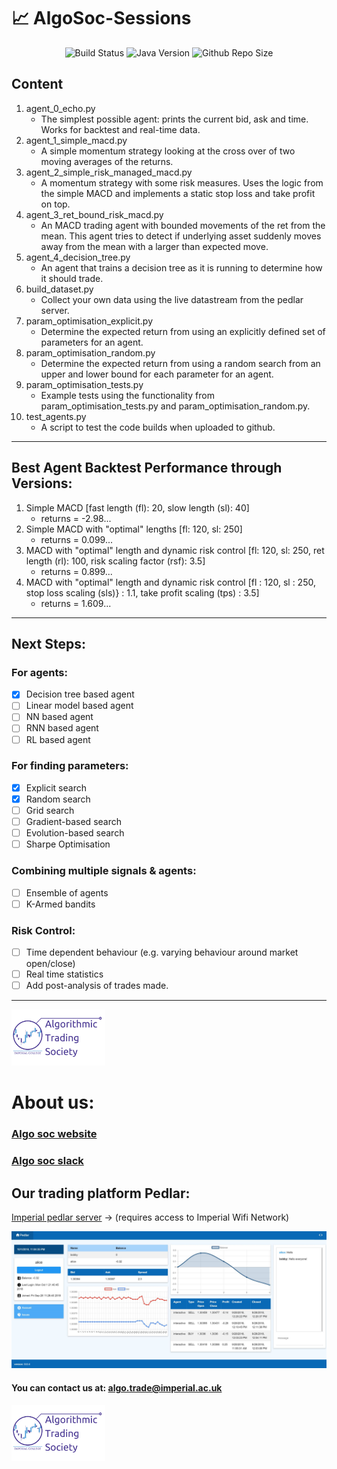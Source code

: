 # :chart_with_upwards_trend: AlgoSoc-Sessions

<p align="center">
	<img src="https://travis-ci.com/Joearrowsmith/AlgoSoc-Sessions.svg?branch=master"
     		alt="Build Status">
	<img src="https://img.shields.io/badge/Python_3.6.3+-orange"
     		alt="Java Version">
	<img src="https://img.shields.io/github/repo-size/joearrowsmith/AlgoSoc-Sessions"
     		alt="Github Repo Size">
</p>

## Content

1. agent_0_echo.py 
   - The simplest possible agent: prints the current bid, ask and time. Works for backtest and real-time data.
2. agent_1_simple_macd.py
   - A simple momentum strategy looking at the cross over of two moving averages of the returns.
3. agent_2_simple_risk_managed_macd.py
   - A momentum strategy with some risk measures. Uses the logic from the simple MACD and implements a static stop loss and take profit on top.
4. agent_3_ret_bound_risk_macd.py
   - An MACD trading agent with bounded movements of the ret from the mean. This agent tries to detect if underlying asset suddenly moves away from the mean with a larger than expected move.
5. agent_4_decision_tree.py
   - An agent that trains a decision tree as it is running to determine how it should trade.
6. build_dataset.py
   - Collect your own data using the live datastream from the pedlar server.
7. param_optimisation_explicit.py
   - Determine the expected return from using an explicitly defined set of parameters for an agent.
8. param_optimisation_random.py
   - Determine the expected return from using a random search from an upper and lower bound for each parameter for an agent.
9. param_optimisation_tests.py
   - Example tests using the functionality from param_optimisation_tests.py and param_optimisation_random.py.
10. test_agents.py
    - A script to test the code builds when uploaded to github.

---

## Best Agent Backtest Performance through Versions:

1. Simple MACD \[fast length (fl): 20, slow length (sl): 40\] 
   - returns = -2.98...
2. Simple MACD with "optimal" lengths \[fl: 120, sl: 250\]
   - returns = 0.099...
3. MACD with "optimal" length and dynamic risk control \[fl: 120, sl: 250, ret length (rl): 100, risk scaling factor (rsf): 3.5\]
   - returns = 0.899...
4. MACD with "optimal" length and dynamic risk control \[fl : 120, sl : 250, stop loss scaling (sls)} : 1.1, take profit scaling (tps) : 3.5]
   - returns = 1.609...

---

## Next Steps:

### For agents:
- [x] Decision tree based agent
- [ ] Linear model based agent
- [ ] NN based agent
- [ ] RNN based agent
- [ ] RL based agent

### For finding parameters:
- [x] Explicit search
- [x] Random search
- [ ] Grid search
- [ ] Gradient-based search
- [ ] Evolution-based search
- [ ] Sharpe Optimisation

### Combining multiple signals & agents:
- [ ] Ensemble of agents
- [ ] K-Armed bandits

### Risk Control:
- [ ] Time dependent behaviour (e.g. varying behaviour around market open/close)
- [ ] Real time statistics
- [ ] Add post-analysis of trades made.

---

<img src="misc/icats_logo.png" alt="icats_logo" width="150"/>

# About us:

### [Algo soc website](http://www.algosoc.com)

### [Algo soc slack](https://algosoc.slack.com)

## Our trading platform Pedlar:

[Imperial pedlar server](http://icats.doc.ic.ac.uk) &rightarrow; (requires access to Imperial Wifi Network)

![Pedlar](misc/pedlarweb_screenshot.jpg)

#### You can contact us at: <algo.trade@imperial.ac.uk>

<img src="misc/icats_logo.png" alt="icats_logo" width="150"/>